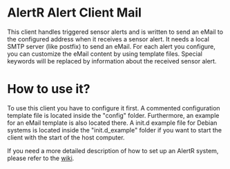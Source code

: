 AlertR Alert Client Mail
======

This client handles triggered sensor alerts and is written to send an eMail to the configured address when it receives a sensor alert. It needs a local SMTP server (like postfix) to send an eMail. For each alert you configure, you can customize the eMail content by using template files. Special keywords will be replaced by information about the received sensor alert.


How to use it?
======

To use this client you have to configure it first. A commented configuration template file is located inside the "config" folder. Furthermore, an example for an eMail template is also located there. A init.d example file for Debian systems is located inside the "init.d_example" folder if you want to start the client with the start of the host computer.

If you need a more detailed description of how to set up an AlertR system, please refer to the [wiki](https://github.com/sqall01/alertR/wiki).